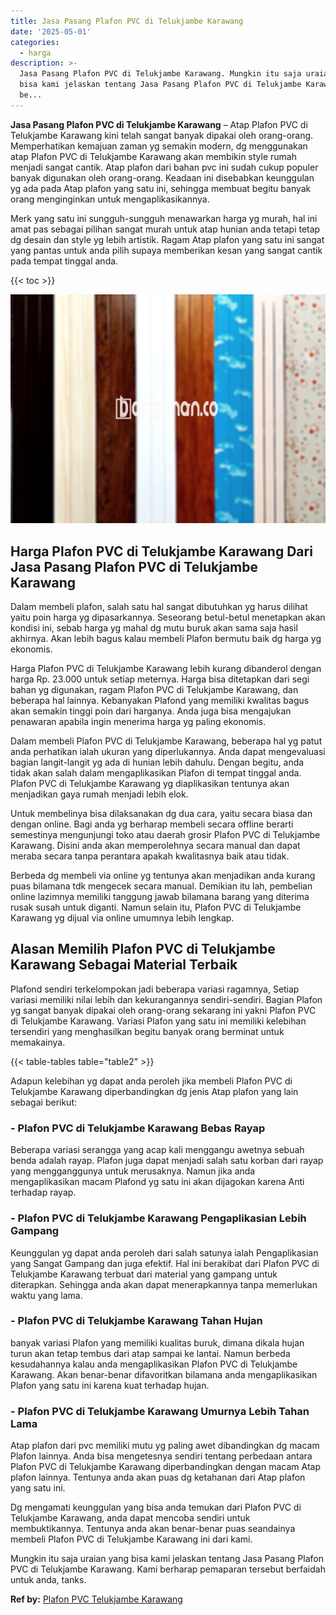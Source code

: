 ```yaml
---
title: Jasa Pasang Plafon PVC di Telukjambe Karawang
date: '2025-05-01'
categories:
  - harga
description: >-
  Jasa Pasang Plafon PVC di Telukjambe Karawang. Mungkin itu saja uraian yang
  bisa kami jelaskan tentang Jasa Pasang Plafon PVC di Telukjambe Karawang. Kami
  be...
---
```


**Jasa Pasang Plafon PVC di Telukjambe Karawang** – Atap Plafon PVC di Telukjambe Karawang kini telah sangat banyak dipakai oleh orang-orang. Memperhatikan kemajuan zaman yg semakin modern, dg menggunakan atap Plafon PVC di Telukjambe Karawang akan membikin style rumah menjadi sangat cantik. Atap plafon dari bahan pvc ini sudah cukup populer banyak digunakan oleh orang-orang. Keadaan ini disebabkan keunggulan yg ada pada Atap plafon yang satu ini, sehingga membuat begitu banyak orang menginginkan untuk mengaplikasikannya.

Merk yang satu ini sungguh-sungguh menawarkan harga yg murah, hal ini amat pas sebagai pilihan sangat murah untuk atap hunian anda tetapi tetap dg desain dan style yg lebih artistik. Ragam Atap plafon yang satu ini sangat yang pantas untuk anda pilih supaya memberikan kesan yang sangat cantik pada tempat tinggal anda.

{{< toc >}}

![Jasa Pasang Plafon PVC di Telukjambe Karawang](/images/flafond-pvc-murah20.png)

## Harga Plafon PVC di Telukjambe Karawang Dari Jasa Pasang Plafon PVC di Telukjambe Karawang

Dalam membeli plafon, salah satu hal sangat dibutuhkan yg harus dilihat yaitu poin harga yg dipasarkannya. Seseorang betul-betul menetapkan akan kondisi ini, sebab harga yg mahal dg mutu buruk akan sama saja hasil akhirnya. Akan lebih bagus kalau membeli Plafon bermutu baik dg harga yg ekonomis.

Harga Plafon PVC di Telukjambe Karawang lebih kurang dibanderol dengan harga Rp. 23.000 untuk setiap meternya. Harga bisa ditetapkan dari segi bahan yg digunakan, ragam Plafon PVC di Telukjambe Karawang, dan beberapa hal lainnya. Kebanyakan Plafond yang memiliki kwalitas bagus akan semakin tinggi poin dari harganya. Anda juga bisa mengajukan penawaran apabila ingin menerima harga yg paling ekonomis.

Dalam membeli Plafon PVC di Telukjambe Karawang, beberapa hal yg patut anda perhatikan ialah ukuran yang diperlukannya. Anda dapat mengevaluasi bagian langit-langit yg ada di hunian lebih dahulu. Dengan begitu, anda tidak akan salah dalam mengaplikasikan Plafon di tempat tinggal anda. Plafon PVC di Telukjambe Karawang yg diaplikasikan tentunya akan menjadikan gaya rumah menjadi lebih elok.

Untuk membelinya bisa dilaksanakan dg dua cara, yaitu secara biasa dan dengan online. Bagi anda yg berharap membeli secara offline berarti semestinya mengunjungi toko atau daerah grosir Plafon PVC di Telukjambe Karawang. Disini anda akan memperolehnya secara manual dan dapat meraba secara tanpa perantara apakah kwalitasnya baik atau tidak.

Berbeda dg membeli via online yg tentunya akan menjadikan anda kurang puas bilamana tdk mengecek secara manual. Demikian itu lah, pembelian online lazimnya memiliki tanggung jawab bilamana barang yang diterima rusak susah untuk diganti. Namun selain itu, Plafon PVC di Telukjambe Karawang yg dijual via online umumnya lebih lengkap.

## Alasan Memilih Plafon PVC di Telukjambe Karawang Sebagai Material Terbaik

Plafond sendiri terkelompokan jadi beberapa variasi ragamnya, Setiap variasi memiliki nilai lebih dan kekurangannya sendiri-sendiri. Bagian Plafon yg sangat banyak dipakai oleh orang-orang sekarang ini yakni Plafon PVC di Telukjambe Karawang. Variasi Plafon yang satu ini memiliki kelebihan tersendiri yang menghasilkan begitu banyak orang berminat untuk memakainya.

{{< table-tables table="table2" >}}

Adapun kelebihan yg dapat anda peroleh jika membeli Plafon PVC di Telukjambe Karawang diperbandingkan dg jenis Atap plafon yang lain sebagai berikut:

### \- Plafon PVC di Telukjambe Karawang Bebas Rayap

Beberapa variasi serangga yang acap kali menggangu awetnya sebuah benda adalah rayap. Plafon juga dapat menjadi salah satu korban dari rayap yang mengganggunya untuk merusaknya. Namun jika anda mengaplikasikan macam Plafond yg satu ini akan dijagokan karena Anti terhadap rayap.

### \- Plafon PVC di Telukjambe Karawang Pengaplikasian Lebih Gampang

Keunggulan yg dapat anda peroleh dari salah satunya ialah Pengaplikasian yang Sangat Gampang dan juga efektif. Hal ini berakibat dari Plafon PVC di Telukjambe Karawang terbuat dari material yang gampang untuk diterapkan. Sehingga anda akan dapat menerapkannya tanpa memerlukan waktu yang lama.

### \- Plafon PVC di Telukjambe Karawang Tahan Hujan

banyak variasi Plafon yang memiliki kualitas buruk, dimana dikala hujan turun akan tetap tembus dari atap sampai ke lantai. Namun berbeda kesudahannya kalau anda mengaplikasikan Plafon PVC di Telukjambe Karawang. Akan benar-benar difavoritkan bilamana anda mengaplikasikan Plafon yang satu ini karena kuat terhadap hujan.

### \- Plafon PVC di Telukjambe Karawang Umurnya Lebih Tahan Lama

Atap plafon dari pvc memiliki mutu yg paling awet dibandingkan dg macam Plafon lainnya. Anda bisa mengetesnya sendiri tentang perbedaan antara Plafon PVC di Telukjambe Karawang diperbandingkan dengan macam Atap plafon lainnya. Tentunya anda akan puas dg ketahanan dari Atap plafon yang satu ini.

Dg mengamati keunggulan yang bisa anda temukan dari Plafon PVC di Telukjambe Karawang, anda dapat mencoba sendiri untuk membuktikannya. Tentunya anda akan benar-benar puas seandainya membeli Plafon PVC di Telukjambe Karawang ini dari kami.

Mungkin itu saja uraian yang bisa kami jelaskan tentang Jasa Pasang Plafon PVC di Telukjambe Karawang. Kami berharap pemaparan tersebut berfaidah untuk anda, tanks.

**Ref by:** [Plafon PVC Telukjambe Karawang](https://id.wikipedia.org/wiki/Plafon)

